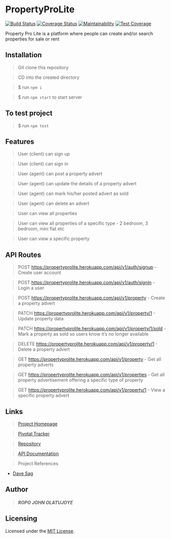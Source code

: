 # PropertyProLite
[![Build Status](https://travis-ci.com/Johnpeace/PropertyProLite.svg?branch=develop)](https://travis-ci.com/Johnpeace/PropertyProLite)
[![Coverage Status](https://coveralls.io/repos/github/Johnpeace/PropertyProLite/badge.svg?branch=develop)](https://coveralls.io/github/Johnpeace/PropertyProLite?branch=develop)
[![Maintainability](https://api.codeclimate.com/v1/badges/9502704d31e0717ede11/maintainability)](https://codeclimate.com/github/Johnpeace/PropertyProLite/maintainability)
[![Test Coverage](https://api.codeclimate.com/v1/badges/a99a88d28ad37a79dbf6/test_coverage)](https://codeclimate.com/github/codeclimate/codeclimate/test_coverage)

Property Pro Lite is a platform where people can create and/or search properties for sale or rent

## Installation
 > Git clone this repository

 > CD into the created directory

 > $ run `npm i`

 > $ run `npm start` to start server

## To test project
 > $ run `npm test`

## Features
 > User (client) can sign up

 > User (client) can sign in

 > User (agent) can post a property advert

 > User (agent) can update the details of a property advert

 > User (agent) can mark his/her posted advert as sold

 > User (agent) can delete an advert

 > User can view all properties

 > User can view all properties of a specific type - 2 bedroom, 3 bedroom, mini flat
etc

 > User can view a specific property

## API Routes
 > POST https://propertyprolite.herokuapp.com/api/v1/auth/signup - Create user account

 > POST https://propertyprolite.herokuapp.com/api/v1/auth/signin - Login a user

 > POST https://propertyprolite.herokuapp.com/api/v1/property - Create a property advert

 > PATCH https://propertyprolite.herokuapp.com/api/v1/property/1 - Update property data

 > PATCH https://propertyprolite.herokuapp.com/api/v1/property/1/sold - Mark a property as sold so      users know it’s no longer available

 > DELETE https://propertyprolite.herokuapp.com/api/v1/property/1 - Delete a property advert

 > GET https://propertyprolite.herokuapp.com/api/v1/property - Get all property adverts

 > GET https://propertyprolite.herokuapp.com/api/v1/properties - Get all property advertisement offering a specific type of property

> GET https://propertyprolite.herokuapp.com/api/v1/property/1 - View a specific property advert

## Links
 > [Project Homepage](https://johnpeace.github.io/PropertyProLite/UI/pages/index.html)

 > [Pivotal Tracker](https://www.pivotaltracker.com/n/projects/2354324)

 > [Repository](https://github.com/Johnpeace/PropertyProLite)

 > [API Documentation]()

 > Project References
 * [Dave Sag](https://itnext.io/wiring-up-an-api-server-with-express-and-swagger-9bffe0a0d6bd)


## Author

> ##### ROPO JOHN OLATUJOYE 

## Licensing
Licensed under the [MIT License](LICENSE).